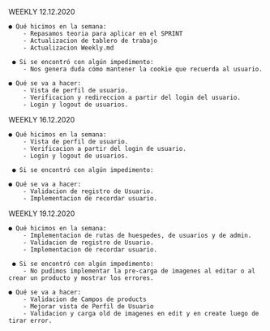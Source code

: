 WEEKLY 12.12.2020

    ● Qué hicimos en la semana:
        - Repasamos teoria para aplicar en el SPRINT
        - Actualizacion de tablero de trabajo
        - Actualizacion Weekly.md

     ● Si se encontró con algún impedimento: 
        - Nos genera duda cómo mantener la cookie que recuerda al usuario.

    ● Qué se va a hacer:
        - Vista de perfil de usuario.
        - Verificacion y redireccion a partir del login del usuario.
        - Login y logout de usuarios.

WEEKLY 16.12.2020

    ● Qué hicimos en la semana:
        - Vista de perfil de usuario.
        - Verificacion a partir del login de usuario.
        - Login y logout de usuarios.

     ● Si se encontró con algún impedimento:

    ● Qué se va a hacer:
        - Validacion de registro de Usuario.
        - Implementacion de recordar usuario.

WEEKLY 19.12.2020

    ● Qué hicimos en la semana:
        - Implementacion de rutas de huespedes, de usuarios y de admin.
        - Validacion de registro de Usuario.
        - Implementacion de recordar usuario.

     ● Si se encontró con algún impedimento:
        - No pudimos implementar la pre-carga de imagenes al editar o al crear un producto y mostrar los errores.

    ● Qué se va a hacer:
        - Validacion de Campos de products
        - Mejorar vista de Perfil de Usuario
        - Validacion y carga old de imagenes en edit y en create luego de tirar error.

